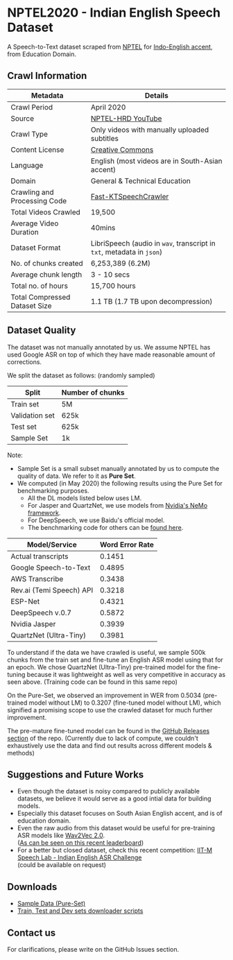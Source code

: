 # NPTEL2020 - Indian English Speech Dataset

A Speech-to-Text dataset scraped from [NPTEL](https://nptel.ac.in/course.html) for [Indo-English accent](https://en.wikipedia.org/wiki/Regional_differences_and_dialects_in_Indian_English), from Education Domain.

## Crawl Information

|Metadata|Details|
|-|-|
|Crawl Period|April 2020|
|Source|[NPTEL-HRD YouTube](https://www.youtube.com/user/nptelhrd)|
|Crawl Type|Only videos with manually uploaded subtitles|
|Content License|[Creative Commons](https://www.youtube.com/t/creative_commons)|
|Language|English (most videos are in South-Asian accent)|
|Domain|General & Technical Education|
|Crawling and Processing Code|[Fast-KTSpeechCrawler](https://github.com/Prem-kumar27/Fast-KTSpeechCrawler)|
|Total Videos Crawled|19,500|
|Average Video Duration|40mins|
|Dataset Format|LibriSpeech (audio in `wav`, transcript in `txt`, metadata in `json`)|
|No. of chunks created|6,253,389 (6.2M)|
|Average chunk length|3 - 10 secs|
|Total no. of hours|15,700 hours|
|Total Compressed Dataset Size|1.1 TB (1.7 TB upon decompression)|

## Dataset Quality

The dataset was not manually annotated by us. We assume NPTEL has used Google ASR on top of which they have made reasonable amount of corrections.

We split the dataset as follows: (randomly sampled)

|Split|Number of chunks|
|-|-|
|Train set|5M|
|Validation set|625k|
|Test set|625k|
|Sample Set|1k|

Note:  
- Sample Set is a small subset manually annotated by us to compute the quality of data. We refer to it as **Pure Set**.
- We computed (in May 2020) the following results using the Pure Set for benchmarking purposes.
  - All the DL models listed below uses LM.
  - For Jasper and QuartzNet, we use models from [Nvidia's NeMo framework](https://github.com/NVIDIA/NeMo).
  - For DeepSpeech, we use Baidu's official model.
  - The benchmarking code for others can be [found here](https://github.com/narVidhai/Speech-Transcribers-Python).

|Model/Service|Word Error Rate|
|-------------|---------------|
|Actual transcripts|0.1451|
|Google Speech-to-Text|0.4895|
|AWS Transcribe|0.3438|
|Rev.ai (Temi Speech) API|0.3218|
|ESP-Net|0.4321|
|DeepSpeech v.0.7|0.5872|
|Nvidia Jasper|0.3939|
|QuartzNet (Ultra-Tiny)|0.3981|

To understand if the data we have crawled is useful, we sample 500k chunks from the train set and fine-tune an English ASR model using that for an epoch. We chose QuartzNet (Ultra-Tiny) pre-trained model for the fine-tuning because it was lightweight as well as very competitive in accuracy as seen above. (Training code can be found in this same repo)

On the Pure-Set, we observed an improvement in WER from 0.5034 (pre-trained model without LM) to 0.3207 (fine-tuned model without LM), which signified a promising scope to use the crawled dataset for much further improvement.

The pre-mature fine-tuned model can be found in the [GitHub Releases section](https://github.com/AI4Bharat/NPTEL2020-Indian-English-Speech-Dataset/releases) of the repo. (Currently due to lack of compute, we couldn't exhaustively use the data and find out results across different models & methods)

## Suggestions and Future Works

- Even though the dataset is noisy compared to publicly available datasets, we believe it would serve as a good intial data for building models.
- Especially this dataset focuses on South Asian English accent, and is of education domain.
- Even the raw audio from this dataset would be useful for pre-training ASR models like [Wav2Vec 2.0](https://ai.facebook.com/blog/wav2vec-20-learning-the-structure-of-speech-from-raw-audio/).  
  ([As can be seen on this recent leaderboard](https://sites.google.com/view/englishasrchallenge/leaderboard#h.cteumzu5d5uo))
- For a better but closed dataset, check this recent competition: [IIT-M Speech Lab - Indian English ASR Challenge](https://sites.google.com/view/englishasrchallenge/home)  
  (could be available on request)

## Downloads

- [Sample Data (Pure-Set)](https://github.com/AI4Bharat/NPTEL2020-Indian-English-Speech-Dataset/releases/download/v0.1/nptel-pure-set.tar.gz)
- [Train, Test and Dev sets downloader scripts](/download_scripts)

## Contact us

For clarifications, please write on the GitHub Issues section.
